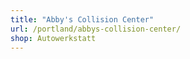 ```yaml
---
title: "Abby's Collision Center"
url: /portland/abbys-collision-center/
shop: Autowerkstatt
---
```

